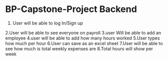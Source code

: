 # BP-Capstone-Project Backend

1. User will be able to log In/Sign up

2.User will be able to see everyone on payroll
3.user Will be able to add an employee
4.user will be able to add how many hours worked
5.User types how much per hour
6.User can save as an excel sheet 
7.User will be able to see how much is total weekly expenses are
8.Total hours will show per week